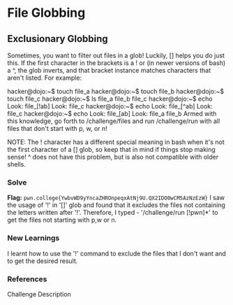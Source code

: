 # File Globbing

## Exclusionary Globbing
Sometimes, you want to filter out files in a glob! Luckily, [] helps you do just this. If the first character in the brackets is a ! or (in newer versions of bash) a ^, the glob inverts, and that bracket instance matches characters that aren't listed. For example:

hacker@dojo:~$ touch file_a
hacker@dojo:~$ touch file_b
hacker@dojo:~$ touch file_c
hacker@dojo:~$ ls
file_a	file_b	file_c
hacker@dojo:~$ echo Look: file_[!ab]
Look: file_c
hacker@dojo:~$ echo Look: file_[^ab]
Look: file_c
hacker@dojo:~$ echo Look: file_[ab]
Look: file_a file_b
Armed with this knowledge, go forth to /challenge/files and run /challenge/run with all files that don't start with p, w, or n!

NOTE: The ! character has a different special meaning in bash when it's not the first character of a [] glob, so keep that in mind if things stop making sense! ^ does not have this problem, but is also not compatible with older shells.

### Solve
**Flag:** `pwn.college{YwbvWD9yYncaZHROnpeqxAtNj9U.QX2IDO0wCM5AzNzEzW}`
I saw the usage of '!' in '[]' glob and found that it excludes the files not containing the letters written after '!'.
Therefore, I typed - '/challenge/run [!pwn]*' to get the files not starting with p,w or n.

### New Learnings
I learnt how to use the '!' command to exclude the files that I don't want and to get the desired result.

### References 
Challenge Description
